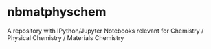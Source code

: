 # nbmatphyschem
A repository with IPython/Jupyter Notebooks relevant for Chemistry / Physical Chemistry / Materials Chemistry
